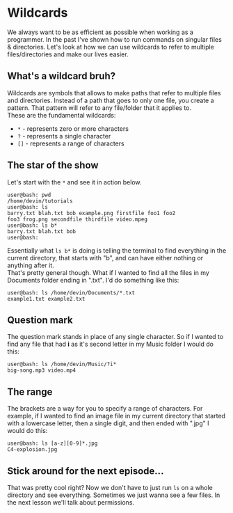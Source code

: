 # Wildcards
We always want to be as efficient as possible when working as a programmer. In the past I've shown how to run commands on singular files & directories. Let's look at how we can use wildcards to refer to multiple files/directories and make our lives easier.

## What's a wildcard bruh?
Wildcards are symbols that allows to make paths that refer to multiple files and directories. Instead of a path that goes to only one file, you create a pattern. That pattern will refer to any file/folder that it applies to.   
These are the fundamental wildcards:
* `*` - represents zero or more characters
* `?` - represents a single character
* `[]` - represents a range of characters

## The star of the show
Let's start with the `*` and see it in action below.
```console
user@bash: pwd
/home/devin/tutorials
user@bash: ls
barry.txt blah.txt bob example.png firstfile foo1 foo2
foo3 frog.png secondfile thirdfile video.mpeg
user@bash: ls b*
barry.txt blah.txt bob
user@bash: 
```
Essentially what `ls b*` is doing is telling the terminal to find everything in the current directory, that starts with "b", and can have either nothing or anything after it.  
That's pretty general though. What if I wanted to find all the files in my Documents folder ending in ".txt". I'd do something like this:
```console
user@bash: ls /home/devin/Documents/*.txt
example1.txt example2.txt
```

## Question mark
The question mark stands in place of any single character. So if I wanted to find any file that had __i__ as it's second letter in my Music folder I would do this:
```console
user@bash: ls /home/devin/Music/?i*
big-song.mp3 video.mp4
```

## The range
The brackets are a way for you to specify a range of characters. For example, if I wanted to find an image file in my current directory that started with a lowercase letter, then a single digit, and then ended with ".jpg" I would do this:
```console
user@bash: ls [a-z][0-9]*.jpg
C4-explosion.jpg
```

## Stick around for the next episode...
That was pretty cool right? Now we don't have to just run `ls` on a whole directory and see everything. Sometimes we just wanna see a few files. In the next lesson we'll talk about permissions.